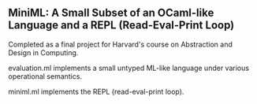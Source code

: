 
## MiniML: A Small Subset of an OCaml-like Language and a REPL (Read-Eval-Print Loop)

Completed as a final project for Harvard's course on Abstraction and Design in Computing.


evaluation.ml implements a small untyped ML-like language under
various operational semantics.

miniml.ml implements the REPL (read-eval-print loop).
